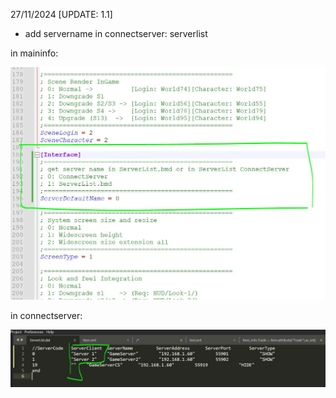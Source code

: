 27/11/2024
[UPDATE: 1.1]
- add servername in connectserver: serverlist

in maininfo:

![Texto alternativo](assets/1.JPG)

in connectserver:

![Texto alternativo](assets/2.JPG)